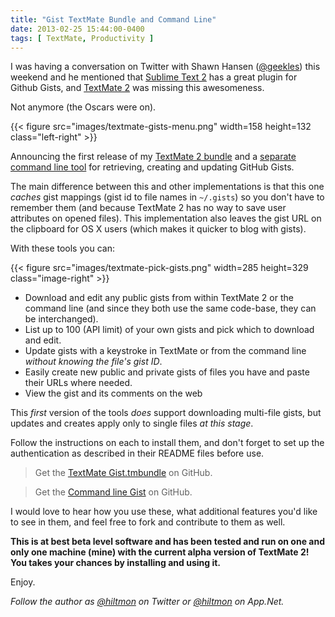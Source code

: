 ```yaml
---
title: "Gist TextMate Bundle and Command Line"
date: 2013-02-25 15:44:00-0400
tags: [ TextMate, Productivity ]
---
```


I was having a conversation on Twitter with Shawn Hansen ([@geekles](https://twitter.com/geekles)) this weekend and he mentioned that [Sublime Text 2](http://www.sublimetext.com) has a great plugin for Github Gists, and [TextMate 2](https://github.com/textmate/textmate) was missing this awesomeness. 

Not anymore (the Oscars were on).

{{< figure src="images/textmate-gists-menu.png" width=158 height=132 class="left-right" >}}

Announcing the first release of my [TextMate 2 bundle](https://github.com/hiltmon/Gist.tmbundle) and a [separate command line tool](https://github.com/hiltmon/gist) for retrieving, creating and updating GitHub Gists.

The main difference between this and other implementations is that this one *caches* gist mappings (gist id to file names in `~/.gists`) so you don't have to remember them (and because TextMate 2 has no way to save user attributes on opened files). This implementation also leaves the gist URL on the clipboard for OS X users (which makes it quicker to blog with gists).

With these tools you can:

{{< figure src="images/textmate-pick-gists.png" width=285 height=329 class="image-right" >}}

* Download and edit any public gists from within TextMate 2 or the command line (and since they both use the same code-base, they can be interchanged).
* List up to 100 (API limit) of your own gists and pick which to download and edit.
* Update gists with a keystroke in TextMate or from the command line *without knowing the file's gist ID*.
* Easily create new public and private gists of files you have and paste their URLs where needed.
* View the gist and its comments on the web

This *first* version of the tools *does* support downloading multi-file gists, but updates and creates apply only to single files *at this stage*.

Follow the instructions on each to install them, and don't forget to set up the authentication as described in their README files before use.

> Get the [TextMate Gist.tmbundle](https://github.com/hiltmon/Gist.tmbundle) on GitHub.

> Get the [Command line Gist](https://github.com/hiltmon/gist) on GitHub.

I would love to hear how you use these, what additional features you'd like to see in them, and feel free to fork and contribute to them as well.

**This is at best beta level software and has been tested and run on one and only one machine (mine) with the current alpha version of TextMate 2! You takes your chances by installing and using it.**

Enjoy.

*Follow the author as [@hiltmon](https://twitter.com/hiltmon) on Twitter or [@hiltmon](http://alpha.app.net/hiltmon) on App.Net.*

